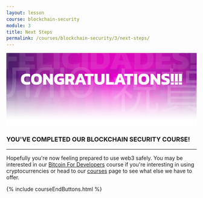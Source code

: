 ```yaml
---
layout: lesson
course: blockchain-security
module: 3
title: Next Steps
permalink: /courses/blockchain-security/3/next-steps/
---
```

<img src="/assets/img/Conclusion-01-2.png" />
<h3>YOU'VE COMPLETED OUR BLOCKCHAIN SECURITY COURSE!</h3>

<hr />

Hopefully you're now feeling prepared to use web3 safely. You may be interested in our <a href="https://staging.weteachblockchain.org/courses/bitcoin-for-developers/">Bitcoin For Developers</a> course if you're interesting in using cryptocurrencies or head to our <a href="https://staging.weteachblockchain.org/courses/">courses</a> page to see what else we have to offer.

{% include courseEndButtons.html %}
